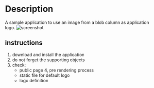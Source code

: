 # Description
 A sample application to use an image from a blob column as application logo.
![screenshot](SetAsLogo.gif)
## instructions
1. download and install the application
2. do not forget the supporting objects
3. check:
    - public page 4, pre rendering process
    - static file for default logo
    - logo definition